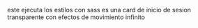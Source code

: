 este ejecuta los estilos con sass es una card de inicio de sesion transparente con efectos de movimiento infinito
